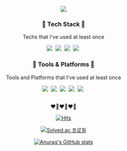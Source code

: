 <!--
**cyeon1118/cyeon1118** is a ✨ _special_ ✨ repository because its `README.md` (this file) appears on your GitHub profile.

Here are some ideas to get you started:

- 🔭 I’m currently working on ...
- 🌱 I’m currently learning ...
- 👯 I’m looking to collaborate on ...
- 🤔 I’m looking for help with ...
- 💬 Ask me about ...
- 📫 How to reach me: ...
- 😄 Pronouns: ...
- ⚡ Fun fact: ...
-->

<div align="center">
  <img src="https://capsule-render.vercel.app/api?type=waving&color=gradient&height=170&section=header&text=chae%20yeon&fontColor=auto&fontSize=65&animation=twinkling&fontAlignY=42&desc=Hi%20there!&descAlignY=61&descAlign=59" />
  
  <h3 align="center">🍒 Tech Stack 🍒</h3>

  <p align="center"> Techs that I've used at least once </p>

  <p align="center">
    <img src="https://img.shields.io/badge/Java-007396?style=flat-square&logo=Java&logoColor=white"/></a>&nbsp 
    <img src="https://img.shields.io/badge/Python-3766AB?style=flat-square&logo=Python&logoColor=white"/></a>&nbsp 
    <img src="https://img.shields.io/badge/Kali Linux-557C94?style=flat-square&logo=Kali Linux&logoColor=white"/></a>&nbsp
    <img src="https://img.shields.io/badge/MySQL-4479A1?style=flat-square&logo=MySQL&logoColor=white"/></a>&nbsp
  </p>

<!--   <img src="https://img.shields.io/badge/Javascript-ffb13b?style=flat-square&logo=javascript&logoColor=white"/></a>&nbsp 
  <img src="https://img.shields.io/badge/Spring-6DB33F?style=flat-square&logo=Spring&logoColor=white"/></a>&nbsp
  <img src="https://img.shields.io/badge/SpringBoot-6DB33F?style=flat-square&logo=SpringBoot&logoColor=white"/></a>&nbsp -->

  <h3 align="center">🍒 Tools & Platforms 🍒</h3>


  <p align="center"> Tools and Platforms that I've used at least once </p>

  <p align="center">
    <img src="https://img.shields.io/badge/Android-3DDC84?style=flat-square&logo=Android&logoColor=black"/></a>&nbsp 
    <img src="https://img.shields.io/badge/Firebase-FFCA28?style=flat-square&logo=Firebase&logoColor=black"/></a>&nbsp 
    <img src="https://img.shields.io/badge/Git-F05032?style=flat-square&logo=Git&logoColor=black"/></a>&nbsp 
    <img src="https://img.shields.io/badge/Adobe Photoshop-31A8FF?style=flat-square&logo=Adobe Photoshop&logoColor=white"/></a>&nbsp
    <img src="https://img.shields.io/badge/Adobe Premiere Pro-9999FF?style=flat-square&logo=Adobe Premiere Pro&logoColor=white"/></a>&nbsp

  </p>
  
  ##
  
  <p align="center">❤️‍🔥❤️‍🔥❤️‍🔥</p>
  
  [![Hits](https://hits.seeyoufarm.com/api/count/incr/badge.svg?url=https%3A%2F%2Fgithub.com%2Fcyeon1118%2Falgorithm&count_bg=%23AA86E0&title_bg=%23555555&icon=&icon_color=%23E7E7E7&title=hits&edge_flat=false)](https://hits.seeyoufarm.com)
  
   [![Solved.ac 프로필](http://mazassumnida.wtf/api/v2/generate_badge?boj=h_chaenn)](https://solved.ac/h_chaenn)
  
  [![Anurag's GitHub stats](https://github-readme-stats.vercel.app/api?username=cyeon1118&theme=buefy&show_icons=true)](https://github.com/anuraghazra/github-readme-stats)

  <br>

  <!-- 

  [![Top Langs](https://github-readme-stats.vercel.app/api/top-langs/?username=cyeon1118&langs_count=5)](https://github.com/anuraghazra/github-readme-stats)

  ![trophy](https://github-profile-trophy.vercel.app/?username=cyeon1118)

   -->
</div>
